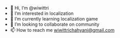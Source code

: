- 👋 Hi, I’m @wiwittri
- 👀 I’m interested in localization
- 🌱 I’m currently learning localization game
- 💞️ I’m looking to collaborate on community
- 📫 How to reach me wiwittrichahyani@gmail.com

<!---
wiwittri/wiwittri is a ✨ special ✨ repository because its `README.md` (this file) appears on your GitHub profile.
You can click the Preview link to take a look at your changes.
--->
